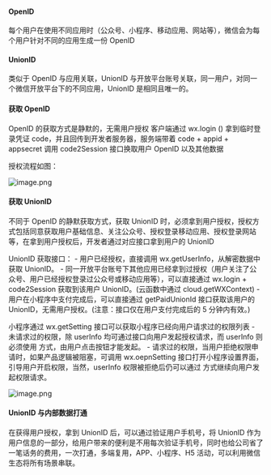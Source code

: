 
#### OpenID

每个用户在使用不同应用时（公众号、小程序、移动应用、网站等），微信会为每个用户针对不同的应用生成一份 OpenID

#### UnionID

类似于 OpenID 与应用关联，UnionID 与开放平台账号关联，同一用户，对同一个微信开放平台下的不同应用，UnionID 是相同且唯一的。

#### 获取 OpenID

OpenID 的获取方式是静默的，无需用户授权 客户端通过 wx.login () 拿到临时登录凭证 code，并且回传到开发者服务器，服务端带着 code + appid + appsecret 调用 code2Session 接口换取用户 OpenID 以及其他数据

授权流程如图：

![image.png](https://p6-juejin.byteimg.com/tos-cn-i-k3u1fbpfcp/75b20e47d49540b399348cb37d4d7979~tplv-k3u1fbpfcp-zoom-in-crop-mark:1512:0:0:0.awebp)

#### 获取 UnionID

不同于 OpenID 的静默获取方式，获取 UnionID 时，必须拿到用户授权，授权方式包括同意获取用户基础信息、关注公众号、授权登录移动应用、授权登录网站等，在拿到用户授权后，开发者通过对应接口拿到用户的 UnionID

UnionID 获取接口： - 用户已经授权，直接调用 wx.getUserInfo，从解密数据中获取 UnionID。 - 同一开放平台账号下其他应用已经拿到过授权（用户关注了公众号、用户已经授权登录过公众号或移动应用等），可以直接通过 wx.login + code2Session 获取到该用户 UnionID。(云函数中通过 cloud.getWXContext) - 用户在小程序中支付完成后，可以直接通过 getPaidUnionId 接口获取该用户的 UnionID，无需用户授权。(注意：接口仅在用户支付完成后的 5 分钟内有效。)

小程序通过 wx.getSetting 接口可以获取小程序已经向用户请求过的权限列表 - 未请求过的权限，除 userInfo 均可通过接口向用户发起授权请求，而 userInfo 则必须使用 方式，由用户点击按钮才能发起。 - 请求过的权限，当用户拒绝权限申请时，如果产品逻辑被阻塞，可调用 wx.oepnSetting 接口打开小程序设置界面，引导用户开启权限，当然，userInfo 权限被拒绝后仍可以通过 方式继续向用户发起权限请求。

![image.png](https://p1-juejin.byteimg.com/tos-cn-i-k3u1fbpfcp/5cbbac740ca4478ba5a638083245b1b5~tplv-k3u1fbpfcp-zoom-in-crop-mark:1512:0:0:0.awebp)

#### UnionID 与内部数据打通

在获得用户授权，拿到 UnionID 后，可以通过验证用户手机号，将 UnionID 作为用户信息的一部分，给用户带来的便利是不用每次验证手机号，同时也给公司省了一笔话务的费用，一次打通，多端复用，APP、小程序、H5 活动，可以利用微信生态将所有场景串联。